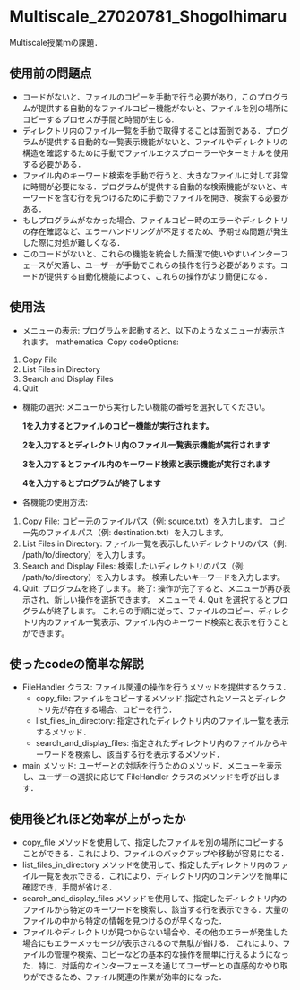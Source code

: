 # Multiscale_27020781_ShogoIhimaru
Multiscale授業ｍの課題．

## 使用前の問題点
- コードがないと、ファイルのコピーを手動で行う必要があり，このプログラムが提供する自動的なファイルコピー機能がないと、ファイルを別の場所にコピーするプロセスが手間と時間が生じる.
- ディレクトリ内のファイル一覧を手動で取得することは面倒である．プログラムが提供する自動的な一覧表示機能がないと、ファイルやディレクトリの構造を確認するために手動でファイルエクスプローラーやターミナルを使用する必要がある．
- ファイル内のキーワード検索を手動で行うと、大きなファイルに対して非常に時間が必要になる．プログラムが提供する自動的な検索機能がないと、キーワードを含む行を見つけるために手動でファイルを開き、検索する必要がある．
- もしプログラムがなかった場合、ファイルコピー時のエラーやディレクトリの存在確認など、エラーハンドリングが不足するため、予期せぬ問題が発生した際に対処が難しくなる．
- このコードがないと、これらの機能を統合した簡潔で使いやすいインターフェースが欠落し、ユーザーが手動でこれらの操作を行う必要があります。コードが提供する自動化機能によって、これらの操作がより簡便になる．
  
## 使用法

- メニューの表示:
  プログラムを起動すると、以下のようなメニューが表示されます。
  mathematica  Copy codeOptions:
1. Copy File
2. List Files in Directory
3. Search and Display Files
4. Quit
- 機能の選択:
  メニューから実行したい機能の番号を選択してください。
  
  **1を入力するとファイルのコピー機能が実行されます。**
  
  **2を入力するとディレクトリ内のファイル一覧表示機能が実行されます**
  
  **3を入力するとファイル内のキーワード検索と表示機能が実行されます**
  
  **4を入力するとプログラムが終了します**
- 各機能の使用方法:
1. Copy File:
   コピー元のファイルパス（例: source.txt）を入力します。
   コピー先のファイルパス（例: destination.txt）を入力します。
2. List Files in Directory:
   ファイル一覧を表示したいディレクトリのパス（例: /path/to/directory）を入力します。
3. Search and Display Files:
   検索したいディレクトリのパス（例: /path/to/directory）を入力します。
   検索したいキーワードを入力します。
4. Quit:
   プログラムを終了します。
   終了:
操作が完了すると、メニューが再び表示され、新しい操作を選択できます。
メニューで 4. Quit を選択するとプログラムが終了します。
これらの手順に従って、ファイルのコピー、ディレクトリ内のファイル一覧表示、ファイル内のキーワード検索と表示を行うことができます。

## 使ったcodeの簡単な解説
* FileHandler クラス: ファイル関連の操作を行うメソッドを提供するクラス．
    * copy_file: ファイルをコピーするメソッド.指定されたソースとディレクトリ先が存在する場合、コピーを行う．
    * list_files_in_directory: 指定されたディレクトリ内のファイル一覧を表示するメソッド．
    * search_and_display_files: 指定されたディレクトリ内のファイルからキーワードを検索し、該当する行を表示するメソッド．
* main メソッド: ユーザーとの対話を行うためのメソッド．メニューを表示し、ユーザーの選択に応じて FileHandler クラスのメソッドを呼び出します．

## 使用後どれほど効率が上がったか

- copy_file メソッドを使用して、指定したファイルを別の場所にコピーすることができる．これにより、ファイルのバックアップや移動が容易になる．
- list_files_in_directory メソッドを使用して、指定したディレクトリ内のファイル一覧を表示できる．これにより、ディレクトリ内のコンテンツを簡単に確認でき，手間が省ける．
- search_and_display_files メソッドを使用して、指定したディレクトリ内のファイルから特定のキーワードを検索し、該当する行を表示できる．大量のファイルの中から特定の情報を見つけるのが早くなった．
- ファイルやディレクトリが見つからない場合や、その他のエラーが発生した場合にもエラーメッセージが表示されるので無駄が省ける．
これにより、ファイルの管理や検索、コピーなどの基本的な操作を簡単に行えるようになった．特に、対話的なインターフェースを通じてユーザーとの直感的なやり取りができるため、ファイル関連の作業が効率的になった．
